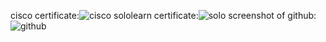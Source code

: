 cisco certificate:![cisco](https://user-images.githubusercontent.com/98849090/152715964-6f330f45-4300-4fe7-b45c-cdb42fcf6d30.png)
sololearn certificate:![solo](https://user-images.githubusercontent.com/98849090/152715995-89799fb5-2314-4106-b3ec-6dfdbd35b3f8.png)
screenshot of github:![github](https://user-images.githubusercontent.com/98849090/152716004-882803d3-ea1f-485a-9034-83758a395276.jpg)
